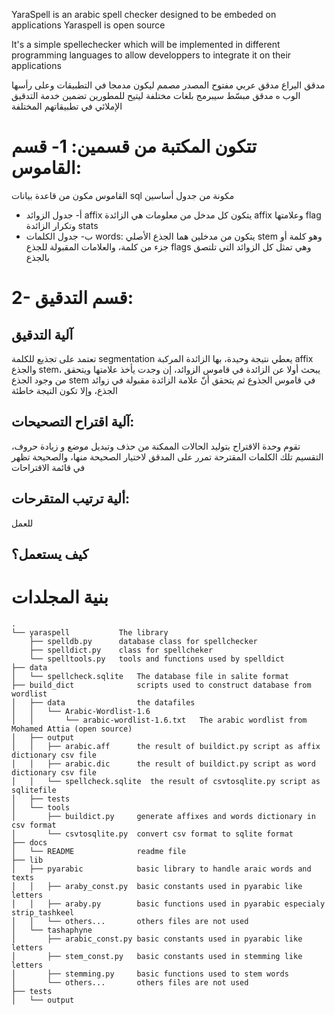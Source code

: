 YaraSpell is an arabic spell checker designed to be embeded on applications
Yaraspell is open source

It's a simple spellechecker which will be implemented in different programming languages to allow developpers to integrate it on their applications

مدقق اليراع مدقق عربي مفتوح المصدر مصمم ليكون مدمجا في التطبيقات وعلى رأسها الوب
ه مدقق مبسّط سيبرمج بلغات مختلفة ليتيح للمطورين تضمين خدمة التدقيق الإملائي في تطبيقاتهم المختلفة

تتكون المكتبة من قسمين:
1- قسم القاموس: 
=================
القاموس مكون من قاعدة بيانات sql  مكونة من جدول أساسين
* أ- جدول الزوائد affix يتكون كل مدخل من معلومات هي الزائدة affix وعلامتها flag وتكرار الزائدة stats
* ب- جدول الكلمات words: يتكون من مدخلين هما الجذع الأصلي stem وهو كلمة أو جزء من كلمة، والعلامات المقبولة للجذع flags وهي تمثل كل الزوائد التي تلتصق بالجذع

2- قسم التدقيق:
================

آلية التدقيق
----------------
 تعتمد على تجذيع للكلمة segmentation يعطي نتيجة وحيدة، بها الزائدة المركبة affix  والجذع stem، يبحث أولا عن الزائدة في قاموس الزوائد، إن وجدت يأخذ علامتها ويتحقق من وجود الجذع stem في قاموس الجذوع ثم يتحقق أنّ علامة الزائدة مقبولة في زوائد الجذع، وإلا تكون التيجة خاطئة

آلية اقتراح التصحيحات:
---------------------
تقوم وحدة الاقتراح بتوليد الحالات الممكنة من حذف وتبديل موضع و زيادة حروف، التقسيم
تلك الكلمات المقترحة تمرر على المدقق لاختيار الصحيحة منها، والصحيحة تظهر في قائمة الاقتراحات

ألية ترتيب المتقرحات:
--------------------
للعمل

كيف يستعمل؟
---------------


بنية المجلدات
================
```shell
.
└── yaraspell           The library
    ├── spelldb.py      database class for spellchecker
    ├── spelldict.py    class for spellcheker
    └── spelltools.py   tools and functions used by spelldict
├── data
│   └── spellcheck.sqlite   The database file in salite format
├── build_dict              scripts used to construct database from wordlist
│   ├── data                the datafiles
│   │   └── Arabic-Wordlist-1.6
│   │       └── arabic-wordlist-1.6.txt   The arabic wordlist from Mohamed Attia (open source)
│   ├── output
│   │   ├── arabic.aff      the result of buildict.py script as affix dictionary csv file
│   │   ├── arabic.dic      the result of buildict.py script as word dictionary csv file
│   │   └── spellcheck.sqlite  the result of csvtosqlite.py script as sqlitefile
│   ├── tests               
│   └── tools
│       ├── buildict.py     generate affixes and words dictionary in csv format
│       └── csvtosqlite.py  convert csv format to sqlite format
├── docs
│   └── README              readme file
├── lib
│   ├── pyarabic            basic library to handle araic words and texts
│   │   ├── araby_const.py  basic constants used in pyarabic like letters
│   │   ├── araby.py        basic functions used in pyarabic especialy strip_tashkeel
│   │   └── others...       others files are not used
│   └── tashaphyne
│       ├── arabic_const.py basic constants used in pyarabic like letters
│       ├── stem_const.py   basic constants used in stemming like letters
│       ├── stemming.py     basic functions used to stem words
│       └── others...       others files are not used
├── tests 
│   └── output  

```
